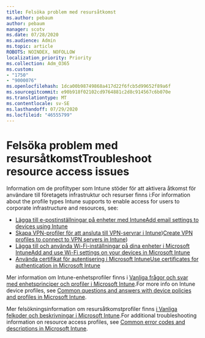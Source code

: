 ```yaml
---
title: Felsöka problem med resursåtkomst
ms.author: pebaum
author: pebaum
manager: scotv
ms.date: 07/28/2020
ms.audience: Admin
ms.topic: article
ROBOTS: NOINDEX, NOFOLLOW
localization_priority: Priority
ms.collection: Adm_O365
ms.custom:
- "1750"
- "9000076"
ms.openlocfilehash: 1dca00b98749868a417d22f6fcb5d99652f89a6f
ms.sourcegitcommit: e90b918f02102cd9764881c2d8c914567c6b070e
ms.translationtype: MT
ms.contentlocale: sv-SE
ms.lasthandoff: 07/29/2020
ms.locfileid: "46555799"
---
```

# <a name="troubleshoot-resource-access-issues"></a><span data-ttu-id="ab47c-102">Felsöka problem med resursåtkomst</span><span class="sxs-lookup"><span data-stu-id="ab47c-102">Troubleshoot resource access issues</span></span>

<span data-ttu-id="ab47c-103">Information om de profiltyper som Intune stöder för att aktivera åtkomst för användare till företagets infrastruktur och resurser finns i:</span><span class="sxs-lookup"><span data-stu-id="ab47c-103">For information about the profile types Intune supports to enable access for users to corporate infrastructure and resources, see:</span></span>

- [<span data-ttu-id="ab47c-104">Lägga till e-postinställningar på enheter med Intune</span><span class="sxs-lookup"><span data-stu-id="ab47c-104">Add email settings to devices using Intune</span></span>](https://docs.microsoft.com/intune/email-settings-configure)
- <span data-ttu-id="ab47c-105">[Skapa VPN-profiler för att ansluta till VPN-servrar i Intune](https://docs.microsoft.com/intune/vpn-settings-configure))</span><span class="sxs-lookup"><span data-stu-id="ab47c-105">[Create VPN profiles to connect to VPN servers in Intune](https://docs.microsoft.com/intune/vpn-settings-configure))</span></span>
- [<span data-ttu-id="ab47c-106">Lägga till och använda Wi-Fi-inställningar på dina enheter i Microsoft Intune</span><span class="sxs-lookup"><span data-stu-id="ab47c-106">Add and use Wi-Fi settings on your devices in Microsoft Intune</span></span>](https://docs.microsoft.com/intune/wi-fi-settings-configure)
- [<span data-ttu-id="ab47c-107">Använda certifikat för autentisering i Microsoft Intune</span><span class="sxs-lookup"><span data-stu-id="ab47c-107">Use certificates for authentication in Microsoft Intune</span></span>](https://docs.microsoft.com/intune/certificates-configure)

<span data-ttu-id="ab47c-108">Mer information om Intune-enhetsprofiler finns i [Vanliga frågor och svar med enhetsprinciper och profiler i Microsoft Intune](https://docs.microsoft.com/intune/device-profile-troubleshoot).</span><span class="sxs-lookup"><span data-stu-id="ab47c-108">For more info on Intune device profiles, see [Common questions and answers with device policies and profiles in Microsoft Intune](https://docs.microsoft.com/intune/device-profile-troubleshoot).</span></span>

<span data-ttu-id="ab47c-109">Mer felsökningsinformation om resursåtkomstprofiler finns [i Vanliga felkoder och beskrivningar i Microsoft Intune](https://docs.microsoft.com/intune/troubleshoot-company-resource-access-problems).</span><span class="sxs-lookup"><span data-stu-id="ab47c-109">For additional troubleshooting information on resource access profiles, see [Common error codes and descriptions in Microsoft Intune](https://docs.microsoft.com/intune/troubleshoot-company-resource-access-problems).</span></span>